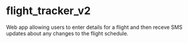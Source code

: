 # flight_tracker_v2

Web app allowing users to enter details for a flight and then receve SMS updates about any changes to the flight schedule.

